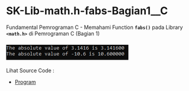 # SK-Lib-math.h-fabs-Bagian1__C
Fundamental Pemrograman C - Memahami Function <code><b>fabs()</b></code> pada Library <code><b>&lt;math.h></b></code> di Pemrograman C (Bagian 1)<br><br>
<img src="https://github.com/RizkyKhapidsyah/SK-Lib-math.h-fabs-Bagian1__C/blob/master/SK-Lib-math.h-fabs-Bagian1__C/result/001.PNG"><br><br>
Lihat Source Code : <br>
- <a href="https://github.com/RizkyKhapidsyah/SK-Lib-math.h-fabs-Bagian1__C/blob/master/SK-Lib-math.h-fabs-Bagian1__C/Source.c">Program</a>
